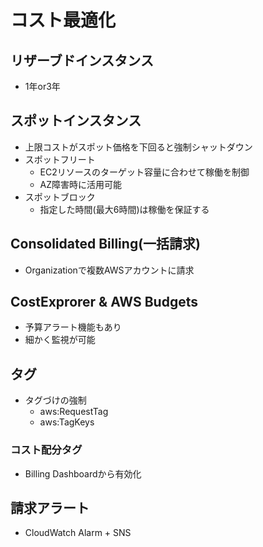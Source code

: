 # コスト最適化

## リザーブドインスタンス

- 1年or3年

## スポットインスタンス

- 上限コストがスポット価格を下回ると強制シャットダウン
- スポットフリート
  - EC2リソースのターゲット容量に合わせて稼働を制御
  - AZ障害時に活用可能
- スポットブロック
  - 指定した時間(最大6時間)は稼働を保証する

## Consolidated Billing(一括請求)

- Organizationで複数AWSアカウントに請求

## CostExprorer & AWS Budgets

- 予算アラート機能もあり
- 細かく監視が可能

## タグ

- タグづけの強制
  - aws:RequestTag
  - aws:TagKeys

### コスト配分タグ

- Billing Dashboardから有効化

## 請求アラート

- CloudWatch Alarm + SNS
